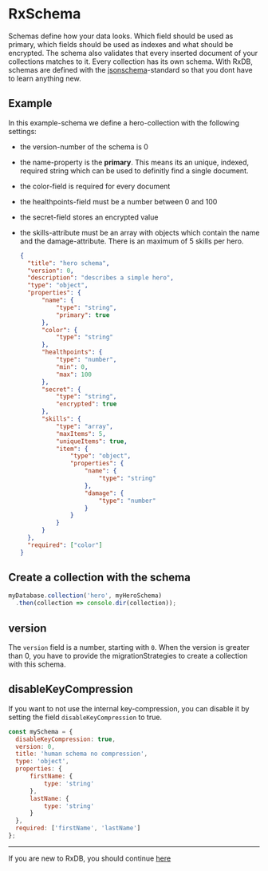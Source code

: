 # RxSchema

Schemas define how your data looks. Which field should be used as primary, which fields should be used as indexes and what should be encrypted. The schema also validates that every inserted document of your collections matches to it. Every collection has its own schema. With RxDB, schemas are defined with the [jsonschema](http://json-schema.org/)-standard so that you dont have to learn anything new.

## Example

In this example-schema we define a hero-collection with the following settings:

- the version-number of the schema is 0
- the name-property is the **primary**. This means its an unique, indexed, required string which can be used to definitly find a single document.
- the color-field is required for every document
- the healthpoints-field must be a number between 0 and 100
- the secret-field stores an encrypted value
- the skills-attribute must be an array with objects which contain the name and the damage-attribute. There is an maximum of 5 skills per hero.

  ```json
  {
    "title": "hero schema",
    "version": 0,
    "description": "describes a simple hero",
    "type": "object",
    "properties": {
        "name": {
            "type": "string",
            "primary": true
        },
        "color": {
            "type": "string"
        },
        "healthpoints": {
            "type": "number",
            "min": 0,
            "max": 100
        },
        "secret": {
            "type": "string",
            "encrypted": true
        },
        "skills": {
            "type": "array",
            "maxItems": 5,
            "uniqueItems": true,
            "item": {
                "type": "object",
                "properties": {
                    "name": {
                        "type": "string"
                    },
                    "damage": {
                        "type": "number"
                    }
                }
            }
        }
    },
    "required": ["color"]
  }
  ```

## Create a collection with the schema

```javascript
myDatabase.collection('hero', myHeroSchema)
  .then(collection => console.dir(collection));
```


## version
The `version` field is a number, starting with `0`.
When the version is greater than 0, you have to provide the migrationStrategies to create a collection with this schema.

## disableKeyCompression

If you want to not use the internal key-compression, you can disable it by setting the field `disableKeyCompression` to true.

```javascript
const mySchema = {
  disableKeyCompression: true,
  version: 0,
  title: 'human schema no compression',
  type: 'object',
  properties: {
      firstName: {
          type: 'string'
      },
      lastName: {
          type: 'string'
      }
  },
  required: ['firstName', 'lastName']
};
```

--------------------------------------------------------------------------------

If you are new to RxDB, you should continue [here](./RxCollection.md)
